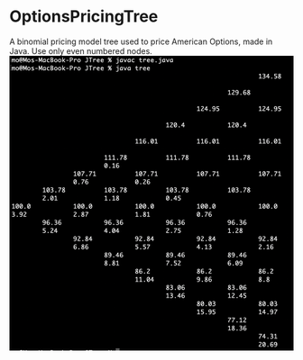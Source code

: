 # OptionsPricingTree
A binomial pricing model tree used to price American Options, made in Java. Use only even numbered nodes.
![alt text](https://github.com/marscolony2040/OptionsPricingTree/blob/main/jtree.png)
